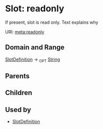 
# Slot: readonly


If present, slot is read only.  Text explains why

URI: [meta:readonly](https://w3id.org/linkml/meta/readonly)


## Domain and Range

[SlotDefinition](SlotDefinition.md) ->  <sub>OPT</sub> [String](types/String.md)

## Parents


## Children


## Used by

 * [SlotDefinition](SlotDefinition.md)
